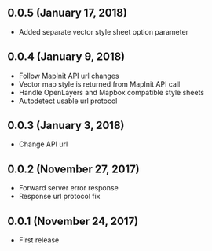 ## 0.0.5 (January 17, 2018)
- Added separate vector style sheet option parameter

## 0.0.4 (January 9, 2018)
- Follow MapInit API url changes
- Vector map style is returned from MapInit API call
- Handle OpenLayers and Mapbox compatible style sheets
- Autodetect usable url protocol

## 0.0.3 (January 3, 2018)
- Change API url

## 0.0.2 (November 27, 2017)
- Forward server error response
- Response url protocol fix

## 0.0.1 (November 24, 2017)
- First release

